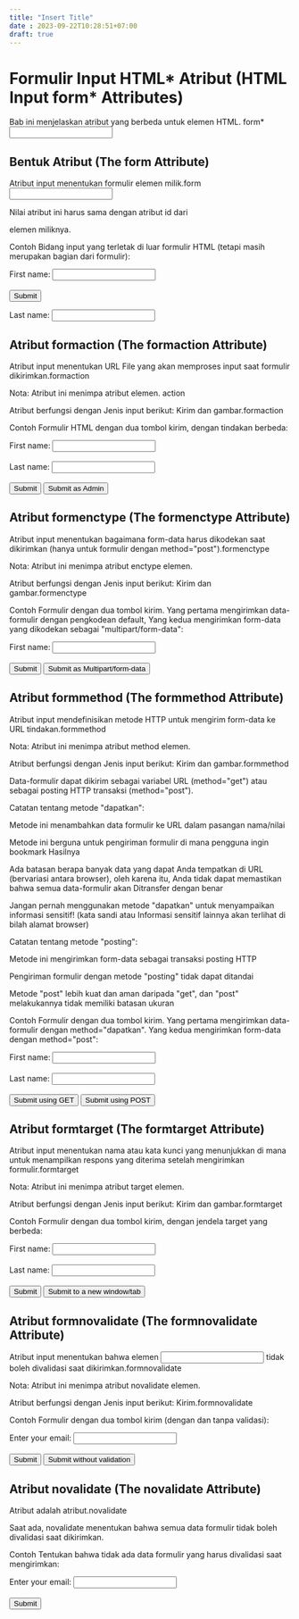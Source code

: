 ```yaml
---
title: "Insert Title"
date : 2023-09-22T10:28:51+07:00
draft: true
---
```


# Formulir Input HTML* Atribut (HTML Input form* Attributes)

Bab ini menjelaskan atribut yang berbeda untuk elemen HTML. form*<input>


## Bentuk Atribut (The form Attribute)

Atribut input menentukan formulir elemen milik.form<input>

Nilai atribut ini harus sama dengan atribut id dari <form> elemen miliknya.

Contoh
Bidang input yang terletak di luar formulir HTML (tetapi masih merupakan bagian dari formulir):

<form action="/action_page.php" id="form1">
  <label for="fname">First name:</label>
  <input type="text" id="fname" name="fname"><br><br>
  <input type="submit" value="Submit">
</form>

<label for="lname">Last name:</label>
<input type="text" id="lname" name="lname" form="form1">

## Atribut formaction (The formaction Attribute)

Atribut input menentukan URL File yang akan memproses input saat formulir dikirimkan.formaction

Nota: Atribut ini menimpa atribut elemen. action<form>

Atribut berfungsi dengan Jenis input berikut: Kirim dan gambar.formaction

Contoh
Formulir HTML dengan dua tombol kirim, dengan tindakan berbeda:

<form action="/action_page.php">
  <label for="fname">First name:</label>
  <input type="text" id="fname" name="fname"><br><br>
  <label for="lname">Last name:</label>
  <input type="text" id="lname" name="lname"><br><br>
  <input type="submit" value="Submit">
  <input type="submit" formaction="/action_page2.php" value="Submit as Admin">
</form>

## Atribut formenctype (The formenctype Attribute)

Atribut input menentukan bagaimana form-data harus dikodekan saat dikirimkan (hanya untuk formulir dengan method="post").formenctype

Nota: Atribut ini menimpa atribut enctype elemen.<form>

Atribut berfungsi dengan Jenis input berikut: Kirim dan gambar.formenctype

Contoh
Formulir dengan dua tombol kirim. Yang pertama mengirimkan data-formulir dengan pengkodean default, Yang kedua mengirimkan form-data yang dikodekan sebagai "multipart/form-data":
<form action="/action_page_binary.asp" method="post">
  <label for="fname">First name:</label>
  <input type="text" id="fname" name="fname"><br><br>
  <input type="submit" value="Submit">
  <input type="submit" formenctype="multipart/form-data"
  value="Submit as Multipart/form-data">
</form>

## Atribut formmethod (The formmethod Attribute)

Atribut input mendefinisikan metode HTTP untuk mengirim form-data ke URL tindakan.formmethod

Nota: Atribut ini menimpa atribut method elemen.<form>

Atribut berfungsi dengan Jenis input berikut: Kirim dan gambar.formmethod

Data-formulir dapat dikirim sebagai variabel URL (method="get") atau sebagai posting HTTP transaksi (method="post").

Catatan tentang metode "dapatkan":

Metode ini menambahkan data formulir ke URL dalam pasangan nama/nilai

Metode ini berguna untuk pengiriman formulir di mana pengguna ingin bookmark Hasilnya

Ada batasan berapa banyak data yang dapat Anda tempatkan di URL (bervariasi antara browser), oleh karena itu, Anda tidak dapat memastikan bahwa semua data-formulir akan Ditransfer dengan benar

Jangan pernah menggunakan metode "dapatkan" untuk menyampaikan informasi sensitif! (kata sandi atau Informasi sensitif lainnya akan terlihat di bilah alamat browser)

Catatan tentang metode "posting":

Metode ini mengirimkan form-data sebagai transaksi posting HTTP

Pengiriman formulir dengan metode "posting" tidak dapat ditandai

Metode "post" lebih kuat dan aman daripada "get", dan "post" melakukannya tidak memiliki batasan ukuran

Contoh
Formulir dengan dua tombol kirim. Yang pertama mengirimkan data-formulir dengan method="dapatkan". Yang kedua mengirimkan form-data dengan method="post":

<form action="/action_page.php" method="get">
  <label for="fname">First name:</label>
  <input type="text" id="fname" name="fname"><br><br>
  <label for="lname">Last name:</label>
  <input type="text" id="lname" name="lname"><br><br>
  <input type="submit" value="Submit using GET">
  <input type="submit" formmethod="post" value="Submit using POST">
</form>

## Atribut formtarget (The formtarget Attribute)

Atribut input menentukan nama atau kata kunci yang menunjukkan di mana untuk menampilkan respons yang diterima setelah mengirimkan formulir.formtarget

Nota: Atribut ini menimpa atribut target elemen.<form>

Atribut berfungsi dengan Jenis input berikut: Kirim dan gambar.formtarget

Contoh
Formulir dengan dua tombol kirim, dengan jendela target yang berbeda:
<form action="/action_page.php">
  <label for="fname">First name:</label>
  <input type="text" id="fname" name="fname"><br><br>
  <label for="lname">Last name:</label>
  <input type="text" id="lname" name="lname"><br><br>
  <input type="submit" value="Submit">
  <input type="submit" formtarget="_blank" value="Submit to a new window/tab">
</form>

## Atribut formnovalidate (The formnovalidate Attribute)

Atribut input menentukan bahwa elemen <input> tidak boleh divalidasi saat dikirimkan.formnovalidate

Nota: Atribut ini menimpa atribut novalidate elemen.<form>

Atribut berfungsi dengan Jenis input berikut: Kirim.formnovalidate

Contoh
Formulir dengan dua tombol kirim (dengan dan tanpa validasi):
<form action="/action_page.php">
  <label for="email">Enter your email:</label>
  <input type="email" id="email" name="email"><br><br>
  <input type="submit" value="Submit">
  <input type="submit" formnovalidate="formnovalidate"
  value="Submit without validation">
</form>

## Atribut novalidate (The novalidate Attribute)

Atribut adalah atribut.novalidate<form>

Saat ada, novalidate menentukan bahwa semua data formulir tidak boleh divalidasi saat dikirimkan.

Contoh
Tentukan bahwa tidak ada data formulir yang harus divalidasi saat mengirimkan:
<form action="/action_page.php" novalidate>
  <label for="email">Enter your email:</label>
  <input type="email" id="email" name="email"><br><br>
  <input type="submit" value="Submit">
</form>
